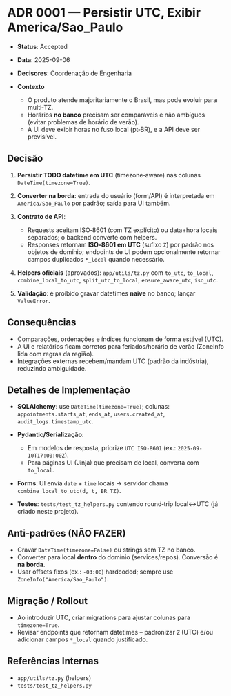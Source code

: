 # ADR 0001 — Persistir UTC, Exibir America/Sao\_Paulo

* **Status**: Accepted
* **Data**: 2025-09-06
* **Decisores**: Coordenação de Engenharia
* **Contexto**

  * O produto atende majoritariamente o Brasil, mas pode evoluir para multi‑TZ.
  * Horários **no banco** precisam ser comparáveis e não ambíguos (evitar problemas de horário de verão).
  * A UI deve exibir horas no fuso local (pt‑BR), e a API deve ser previsível.

## Decisão

1. **Persistir TODO datetime em UTC** (timezone‑aware) nas colunas `DateTime(timezone=True)`.
2. **Converter na borda**: entrada do usuário (form/API) é interpretada em `America/Sao_Paulo` por padrão; saída para UI também.
3. **Contrato de API**:

   * Requests aceitam ISO‑8601 (com TZ explícito) ou data+hora locais separados; o backend converte com helpers.
   * Responses retornam **ISO‑8601 em UTC** (sufixo `Z`) por padrão nos objetos de domínio; endpoints de UI podem opcionalmente retornar campos duplicados `*_local` quando necessário.
4. **Helpers oficiais** (aprovados): `app/utils/tz.py` com `to_utc`, `to_local`, `combine_local_to_utc`, `split_utc_to_local`, `ensure_aware_utc`, `iso_utc`.
5. **Validação**: é proibido gravar datetimes **naive** no banco; lançar `ValueError`.

## Consequências

* Comparações, ordenações e índices funcionam de forma estável (UTC).
* A UI e relatórios ficam corretos para feriados/horário de verão (ZoneInfo lida com regras da região).
* Integrações externas recebem/mandam UTC (padrão da indústria), reduzindo ambiguidade.

## Detalhes de Implementação

* **SQLAlchemy**: use `DateTime(timezone=True)`; colunas: `appointments.starts_at`, `ends_at`, `users.created_at`, `audit_logs.timestamp_utc`.
* **Pydantic/Serialização**:

  * Em modelos de resposta, priorize `UTC ISO‑8601` (ex.: `2025-09-10T17:00:00Z`).
  * Para páginas UI (Jinja) que precisam de local, converta com `to_local`.
* **Forms**: UI envia `date` + `time` locais → servidor chama `combine_local_to_utc(d, t, BR_TZ)`.
* **Testes**: `tests/test_tz_helpers.py` contendo round‑trip local↔UTC (já criado neste projeto).

## Anti‑padrões (NÃO FAZER)

* Gravar `DateTime(timezone=False)` ou strings sem TZ no banco.
* Converter para local **dentro** do domínio (services/repos). Conversão é **na borda**.
* Usar offsets fixos (ex.: `-03:00`) hardcoded; sempre use `ZoneInfo("America/Sao_Paulo")`.

## Migração / Rollout

* Ao introduzir UTC, criar migrations para ajustar colunas para `timezone=True`.
* Revisar endpoints que retornam datetimes – padronizar `Z` (UTC) e/ou adicionar campos `*_local` quando justificado.

## Referências Internas

* `app/utils/tz.py` (helpers)
* `tests/test_tz_helpers.py`
